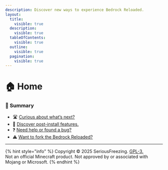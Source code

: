 ```yaml
---
description: Discover new ways to experience Bedrock Reloaded.
layout:
  title:
    visible: true
  description:
    visible: true
  tableOfContents:
    visible: true
  outline:
    visible: true
  pagination:
    visible: true
---
```


# 🏠 Home

### 📘 Summary

* 🛣️ [Curious about what’s next?](roadmap/resource-pack.md)
* 🧩 [Discover post-install features.](add-on.md)
* ❓ [Need help or found a bug?](support.md)
* ⚠️ [Want to fork the Bedrock Reloaded?](disclaimer.md)

***

{% hint style="info" %}
Copyright © 2025 SeriousFreezing. [GPL-3.](https://www.gnu.org/licenses/gpl-3.0.html#license-text)\
Not an official Minecraft product. Not approved by or associated with Mojang or Microsoft.
{% endhint %}
